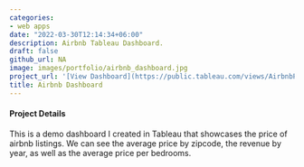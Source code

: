 ```yaml
---
categories:
- web apps
date: "2022-03-30T12:14:34+06:00"
description: Airbnb Tableau Dashboard.
draft: false
github_url: NA
image: images/portfolio/airbnb_dashboard.jpg
project_url: '[View Dashboard](https://public.tableau.com/views/AirbnbPracticeDashboard/Dashboard1?:language=en-GB&:display_count=n&:origin=viz_share_link)'
title: Airbnb Dashboard
---
```



#### Project Details

This is a demo dashboard I created in Tableau that showcases the price of airbnb listings. We can see the average price by zipcode, the revenue by year, as well as the average price per bedrooms. 
